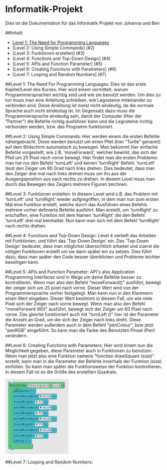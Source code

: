 # Informatik-Projekt
Dies ist die Dokumentation für das Informatik Projekt von Johanna und Ben

##Inhalt:
   - [Level 1: The Need for Programming Languages](#1)
   - [Level 2: Using Simple Commands] (#2)
   - [Level 3: Funktionen erstellen] (#3)
   - [Level 4: Functions and Top-Down Design] (#4)
   - [Level 5: APIs and Function Parameter] (#5)
   - [Level 6: Creating Functions with Parameters] (#6) 
   - [Level 7: Looping and Random Numbers] (#7) 

##Level 1: The Need For Programming Languages: <a name="1"></a>
Dies ist das erste Kapitel/Level des Kurses. Hier wird einem vermittelt, warum Programmiersprachen wichtig sind und wie sie benutzt werden. Um dies zu tun muss man eine Anleitung schreiben, wie Legosteine miteinander zu verbinden sind. Diese Anleitung ist meist nicht eindeutig, da die normale Sprache auch nicht eindeutug ist. Im Gegensatz dazu muss die Programmiersprache eindeutig sein, damit der Computer (Hier der "Partner") die Befehle richtig ausführen kann und die Legosteine richtig verbunden werden, bzw. das Programm funktioniert.

##Level 2: Using Simple Commands: <a name="2"></a>
Hier werden einem die ersten Befehle nähergebracht. Diese werden benutzt um einen Pfeil (hier "Turtle" genannt) auf dem Bildschirm automatisch zu bewegen. Man bekommt hier einfache Befehle vorgestellt, wie z.B. 'moveForward', welcher bewirkt, das sich der Pfeil um 25 Pixel nach vorne bewegt. Hier findet man die ersten Probleme: man hat nur den Befehl 'turnLeft' und keinen 'turnRight' Befehl. 'turnLeft' lässt den Zeiger um 90 Grad nach links drehen.  Dies bedeutet, dass man den Zeiger drei mal nach links drehen muss um ihn aus der Ausgangsposition aus nach rechts zu drehen. In diesem Level muss man durch das Bewegen des Zeigers mehrere Figuren zeichnen.

##Level 3: Funktionen erstellen: <a name="3"></a>
In diesem Level wird z.B. das Problem mit 'turnLeft' und 'turnRight' wieder aufgregriffen, in dem man nun zum ersten Mal eine Funktion erstellt, welche durch das Ausführen eines Befehls mehrere vorher definierte Befehle ausführt. Man erstellt, um 'turnRight' zu erschaffen, eine Funktion mit dem Namen 'turnRight' die den Befehl 'turnLeft' drei mal beinhaltet. Nun kann man sich mit dem Befehl 'turnRight' nach rechts drehen.

##Level 4: Functions and Top-Down Design: <a name="4"></a>
Level 4 vertieft das Arbeiten mit Funktionen, und führt das 'Top-Down Design' ein. Das 'Top-Down Design' bedeutet, dass man möglichst übersichtlich arbeitet und zuerst die nötigen Funktionen erstellt um sie dann später ein zu setzen. Dies führt dazu, dass man später den Code besser überblicken und Probleme leichter beseitigen kann.

##Level 5: APIs and Function Parameter: <a name="5"></a>
API's also Application Programming Interfaces sind in Wege um deine Befehle besser zu kontrollieren. Wenn man also den Befehl "moveForward()" ausführt, bewegt der zeiger sich um 25 pixel nach vorne. Dieser Wert wird von der Programmiersprache vorher festgelegt. Man kann nun in den Klammern einen Wert eingeben. Dieser Wert bestimmt in diesem Fall, um wie viele Pixel sich der Zeiger nach vorne bewegt. Wenn man also den Befehl "moveForward (60)" ausführt, bewegt sich der Zeiger um 60 Pixel nach vorne. Das gleiche funktioniert auch mit "turnLeft ()" hier ist der Parameter die Anzahl an Grad, um die sich der Zeiger nach links dreht. Diese Parameter werden außerdem auch in dem Befehl "penColour", bzw jetzt "penRGB" eingeführt. So kann man die Farbe des Benutzten Pinsel (Pen) verändern.

##Level 6: Creating Functions with Parameters: <a name="6"></a>
Hier wird einem nun die Möglichkeit gegeben, diese Parameter auch in Funktionen zu benutzen. Wenn man jetzt also eine Funktion namens "function drawSquare (size)" erstellt, kann man in die Parameter der Befehle innerhalb der Funktion (size) einfüllen. So kann man später die Funktionsweise der Funktion kontrollieren. In diesem Fall ist es die Größe des erstellten Quadrats.


![Hier ein Bild zur Veranschaulichung](https://github.com/Bensinformatikgithub/Informatik-Projekt/blob/master/Funktion%20mit%20Parametern.PNG?raw=true "BeispielBild")

##Level 7: Looping and Random Numbers: <a name="7"></a>


